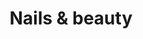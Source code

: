 ---
title: "Nails & beauty"
url: /muenchen/nails-und-beauty-friedenheimer-bruecke/
shop: Kosmetik
---